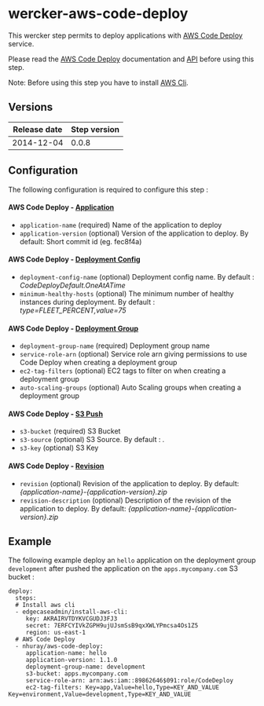 wercker-aws-code-deploy
=======================

This wercker step permits to deploy applications with [AWS Code Deploy](http://docs.aws.amazon.com/codedeploy/latest/userguide/welcome.html
) service.

Please read the [AWS Code Deploy](http://docs.aws.amazon.com/codedeploy/latest/userguide/welcome.html) documentation and [API](http://docs.aws.amazon.com/cli/latest/reference/deploy/index.html) before using this step.

Note: Before using this step you have to install [AWS Cli](https://github.com/EdgecaseInc/wercker-step-install-aws-cli).

## Versions

| Release date | Step version | 
| -------------| -------------| 
| 2014-12-04   | 0.0.8        | 


## Configuration

The following configuration is required to configure this step :

#### AWS Code Deploy - [Application](http://docs.aws.amazon.com/cli/latest/reference/deploy/create-application.html) 

* `application-name` (required) Name of the application to deploy
* `application-version` (optional) Version of the application to deploy. By default: Short commit id (eg. fec8f4a)

#### AWS Code Deploy - [Deployment Config](http://docs.aws.amazon.com/cli/latest/reference/deploy/create-deployment-config.html)

* `deployment-config-name` (optional) Deployment config name. By default : _CodeDeployDefault.OneAtATime_
* `minimum-healthy-hosts` (optional) The minimum number of healthy instances during deployment. By default : _type=FLEET_PERCENT,value=75_

#### AWS Code Deploy - [Deployment Group](http://docs.aws.amazon.com/cli/latest/reference/deploy/create-deployment-group.html)

* `deployment-group-name` (required) Deployment group name
* `service-role-arn` (optional) Service role arn giving permissions to use Code Deploy when creating a deployment group
* `ec2-tag-filters` (optional) EC2 tags to filter on when creating a deployment group
* `auto-scaling-groups` (optional) Auto Scaling groups when creating a deployment group 

#### AWS Code Deploy - [S3 Push](http://docs.aws.amazon.com/cli/latest/reference/deploy/push.html)

* `s3-bucket` (required) S3 Bucket
* `s3-source` (optional) S3 Source. By default : _._
* `s3-key` (optional) S3 Key

#### AWS Code Deploy - [Revision](http://docs.aws.amazon.com/cli/latest/reference/deploy/register-application-revision.html) 

* `revision` (optional) Revision of the application to deploy. By default: _{application-name}-{application-version}.zip_
* `revision-description` (optional) Description of the revision of the application to deploy. By default: _{application-name}-{application-version}.zip_

## Example

The following example deploy an `hello` application on the deployment group `development` after pushed the application on the `apps.mycompany.com` S3 bucket :

```
deploy:
  steps:
  # Install aws cli
  - edgecaseadmin/install-aws-cli:
     key: AKRAIRVTDYKVCGUDJ3FJ3
     secret: 7ERFCYIVkZGPH9ujUJsmSsB9qxXWLYPmcsa4Os1Z5
     region: us-east-1 
  # AWS Code Deploy
  - nhuray/aws-code-deploy:
     application-name: hello
     application-version: 1.1.0
     deployment-group-name: development
     s3-bucket: apps.mycompany.com
     service-role-arn: arn:aws:iam::89862646$091:role/CodeDeploy
     ec2-tag-filters: Key=app,Value=hello,Type=KEY_AND_VALUE Key=environment,Value=development,Type=KEY_AND_VALUE
```
